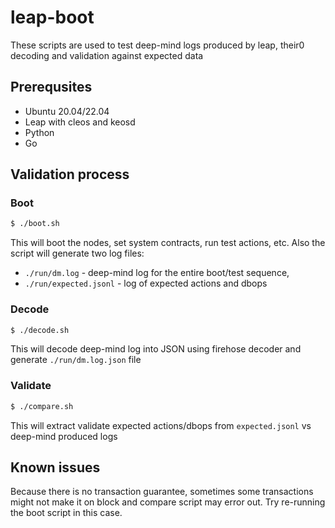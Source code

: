 # leap-boot

These scripts are used to test deep-mind logs produced by leap, their0 decoding and validation against expected data

## Prerequsites
* Ubuntu 20.04/22.04
* Leap with cleos and keosd
* Python   
* Go 

## Validation process
### Boot
```bash
$ ./boot.sh
```
This will boot the nodes, set system contracts, run test actions, etc. Also the script will generate two log files:

* `./run/dm.log` - deep-mind log for the entire boot/test sequence,
* `./run/expected.jsonl` - log of expected actions and dbops

### Decode
```bash
$ ./decode.sh
```
This will decode deep-mind log into JSON using firehose decoder and generate `./run/dm.log.json` file

### Validate
```bash
$ ./compare.sh
```
This will extract validate expected actions/dbops from `expected.jsonl` vs deep-mind produced logs


## Known issues
Because there is no transaction guarantee, sometimes some transactions might not make it on block and compare script may error out. Try re-running the boot script in this case.